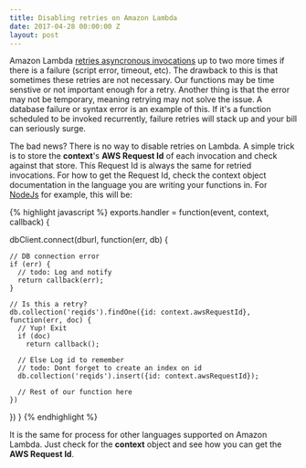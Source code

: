 ```yaml
---
title: Disabling retries on Amazon Lambda
date: 2017-04-28 00:00:00 Z
layout: post
---
```


Amazon Lambda [retries asyncronous invocations](http://docs.aws.amazon.com/lambda/latest/dg/retries-on-errors.html) up to two more times if there is a failure (script error, timeout, etc). The drawback to this is that sometimes these retries are not necessary. Our functions may be time senstive or not important enough for a retry. Another thing is that the error may not be temporary, meaning retrying may not solve the issue. A database failure or syntax error is an example of this. If it's a function scheduled to be invoked recurrently, failure retries will stack up and your bill can seriously surge.

The bad news? There is no way to disable retries on Lambda. A simple trick is to store the **context**'s **AWS Request Id** of each invocation and check against that store. This Request Id is always the same for retried invocations. For how to get the Request Id, check the context object documentation in the language you are writing your functions in. For [NodeJs](http://docs.aws.amazon.com/lambda/latest/dg/nodejs-prog-model-context.html) for example, this will be:

{% highlight javascript %}
exports.handler = function(event, context, callback) {

  dbClient.connect(dburl, function(err, db) {

    // DB connection error
    if (err) {
      // todo: Log and notify
      return callback(err);
    }

    // Is this a retry?
    db.collection('reqids').findOne({id: context.awsRequestId}, function(err, doc) {
      // Yup! Exit
      if (doc)
        return callback();

      // Else Log id to remember
      // todo: Dont forget to create an index on id
      db.collection('reqids').insert({id: context.awsRequestId});

      // Rest of our function here
    })

  })
}
{% endhighlight %}

It is the same for process for other languages supported on Amazon Lambda. Just check for the **context** object and see how you can get the **AWS Request Id**.